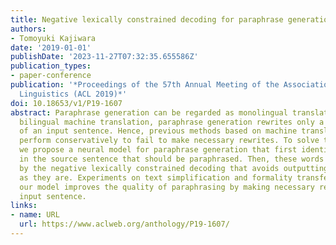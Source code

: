```yaml
---
title: Negative lexically constrained decoding for paraphrase generation
authors:
- Tomoyuki Kajiwara
date: '2019-01-01'
publishDate: '2023-11-27T07:32:35.655586Z'
publication_types:
- paper-conference
publication: '*Proceedings of the 57th Annual Meeting of the Association for Computational
  Linguistics (ACL 2019)*'
doi: 10.18653/v1/P19-1607
abstract: Paraphrase generation can be regarded as monolingual translation. Unlike
  bilingual machine translation, paraphrase generation rewrites only a limited portion
  of an input sentence. Hence, previous methods based on machine translation often
  perform conservatively to fail to make necessary rewrites. To solve this problem,
  we propose a neural model for paraphrase generation that first identifies words
  in the source sentence that should be paraphrased. Then, these words are paraphrased
  by the negative lexically constrained decoding that avoids outputting these words
  as they are. Experiments on text simplification and formality transfer show that
  our model improves the quality of paraphrasing by making necessary rewrites to an
  input sentence.
links:
- name: URL
  url: https://www.aclweb.org/anthology/P19-1607/
---
```

